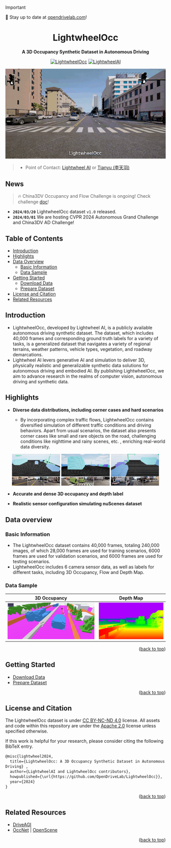> [!IMPORTANT]
> 🌟 Stay up to date at [opendrivelab.com](https://opendrivelab.com/#news)!

<div id="top" align="center">

# LightwheelOcc
**A 3D Occupancy Synthetic Dataset in Autonomous Driving**

[![LightwheelOcc](https://img.shields.io/badge/LightwheelOcc-v1.0-yellow)](https://lightwheel.ai/)
[![LightwheelAI](https://img.shields.io/badge/Lightwheel_AI-Website-blueviolet)](https://lightwheel.ai/)

<img src="resources/occ_video.gif" title="Gif loading, please wait..">

</div>

> - Point of Contact: [Lightwheel AI](mailto:contact@lightwheel.ai) or [Tianyu (李天羽)](mailto:litianyu@pjlab.org.cn)

## News
> :fire: China3DV Occupancy and Flow Challenge is ongoing! Check challenge [doc](/docs/challenge_china3dv.md)!

- **`2024/03/20`** LightwheelOcc dataset `v1.0` released.
- **`2024/03/01`** We are hosting CVPR 2024 Autonomous Grand Challenge and China3DV AD Challenge!

## Table of Contents
- [Introduction](#introduction)
- [Highlights](#highlights)
- [Data Overview](#data-overview)
  - [Basic Information](#basic-information)
  - [Data Sample](#data-sample)
- [Getting Started](#getting-started)
  - [Download Data](#download-data)
  - [Prepare Dataset](#prepare-dataset)
- [License and Citation](#license-and-citation)
- [Related Resources](#related-resources)


## Introduction
- LightwheelOcc, developed by Lightwheel AI, is a publicly available autonomous driving synthetic dataset. The dataset, which includes 40,000 frames and corresponding ground truth labels for a variety of tasks, is a generalized dataset that navigates a variety of regional terrains, weather patterns, vehicle types, vegetation, and roadway demarcations.
- Lightwheel AI levers generative AI and simulation to deliver 3D, physically realistic and generalizable synthetic data solutions for autonomous driving and embodied AI. By publishing LightwheelOcc, we aim to advance research in the realms of computer vision, autonomous driving and synthetic data.

## Highlights
- **Diverse data distributions, including corner cases and hard scenarios**

  - By incorporating complex traffic flows, LightwheelOcc contains diversified simulation of different traffic conditions and driving behaviors. Apart from usual scenarios, the dataset also presents corner cases like small and rare objects on the road, challenging conditions like nighttime and rainy scenes, etc. , enriching real-world data diversity.

<div align="center">
  <img src="resources/occ_sample_1.jpeg" alt="occ_sample_1" width="30%">
  <img src="resources/occ_sample_2.jpeg" alt="occ_sample_2" width="30%">
  <img src="resources/occ_sample_3.jpeg" alt="occ_sample_3" width="30%">
</div>

- **Accurate and dense 3D occupancy and depth label**

- **Realistic sensor configuration simulating nuScenes dataset**


## Data overview
### Basic Information
- The LightwheelOcc dataset contains 40,000 frames, totaling 240,000 images, of which 28,000 frames are used for training scenarios, 6000 frames are used for validation scenarios, and 6000 frames are used for testing scenarios.
- LightwheelOcc includes 6 camera sensor data, as well as labels for different tasks, including 3D Occupancy, Flow and Depth Map.

### Data Sample
| **3D Occupancy**    | **Depth Map**            |
|---------------------|--------------------------|
| <img src="resources/sample_occ.jpeg" alt="3D Occupancy" width="300"> | <img src="resources/sample_depth.jpeg" alt="Depth Map" width="226"> |

<p align="right">(<a href="#top">back to top</a>)</p>

## Getting Started
- [Download Data](/docs/getting_started.md#download-data)
- [Prepare Dataset](/docs/getting_started.md#prepare-dataset)

<p align="right">(<a href="#top">back to top</a>)</p>

## License and Citation

The LightwheelOcc dataset is under [CC BY-NC-ND 4.0](https://creativecommons.org/licenses/by-nc-nd/4.0/) license.
All assets and code within this repository are under the [Apache 2.0](/LICENSE.txt) license unless specified otherwise.

If this work is helpful for your research, please consider citing the following BibTeX entry.
```
@misc{lightwheel2024,
  title={LightwheelOcc: A 3D Occupancy Synthetic Dataset in Autonomous Driving} ,
  author={LightwheelAI and LightwheelOcc contributors},
  howpublished={\url{https://github.com/OpenDriveLab/LightwheelOcc}},
  year={2024}
}
```

<p align="right">(<a href="#top">back to top</a>)</p>

## Related Resources
- [DriveAGI](https://github.com/OpenDriveLab/DriveAGI)
- [OccNet](https://github.com/OpenDriveLab/OccNet) | [OpenScene](https://github.com/OpenDriveLab/OpenScene)

<p align="right">(<a href="#top">back to top</a>)</p>
